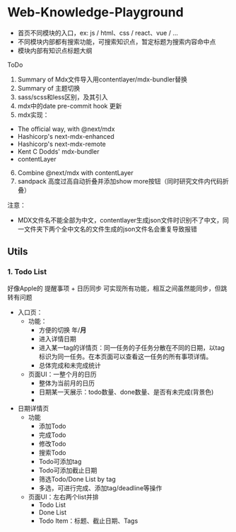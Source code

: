 # Web-Knowledge-Playground
- 首页不同模块的入口，ex: js / html、css / react、vue / ...
- 不同模块内部都有搜索功能，可搜索知识点，暂定标题为搜索内容命中点
- 模块内部有知识点标题大纲

ToDo
1. Summary of Mdx文件导入用contentlayer/mdx-bundler替换
2. Summary of 主题切换
3. sass/scss和less区别，及其引入
4. mdx中的date pre-commit hook 更新
5. mdx实现： 
  - The official way, with @next/mdx
  - Hashicorp's next-mdx-enhanced
  - Hashicorp's next-mdx-remote
  - Kent C Dodds' mdx-bundler
  - contentLayer
6. Combine @next/mdx with contentLayer
7. sandpack 高度过高自动折叠并添加show more按钮（同时研究文件内代码折叠）


注意：
- MDX文件名不能全部为中文，contentlayer生成json文件时识别不了中文，同一文件夹下两个全中文名的文件生成的json文件名会重复导致报错


## Utils

### 1. Todo List
好像Apple的 提醒事项 + 日历同步 可实现所有功能，相互之间虽然能同步，但跳转有问题
- 入口页：
  - 功能：
    - 方便的切换 年/**月**
    - 进入详情日期
    - 进入某一tag的详情页：同一任务的子任务分散在不同的日期，以tag标识为同一任务。在本页面可以查看这一任务的所有事项详情。
    - 总体完成和未完成统计
  - 页面UI：一整个月的日历
    - 整体为当前月的日历
    - 日期某一天展示：todo数量、done数量、是否有未完成(背景色)
    - 
- 日期详情页
  - 功能
    - 添加Todo
    - 完成Todo
    - 修改Todo
    - 搜索Todo
    - Todo可添加tag
    - Todo可添加截止日期
    - 筛选Todo/Done List by tag
    - 多选，可进行完成、添加tag/deadline等操作
  - 页面UI：左右两个list并排
    - Todo List
    - Done List
    - Todo Item：标题、截止日期、Tags
